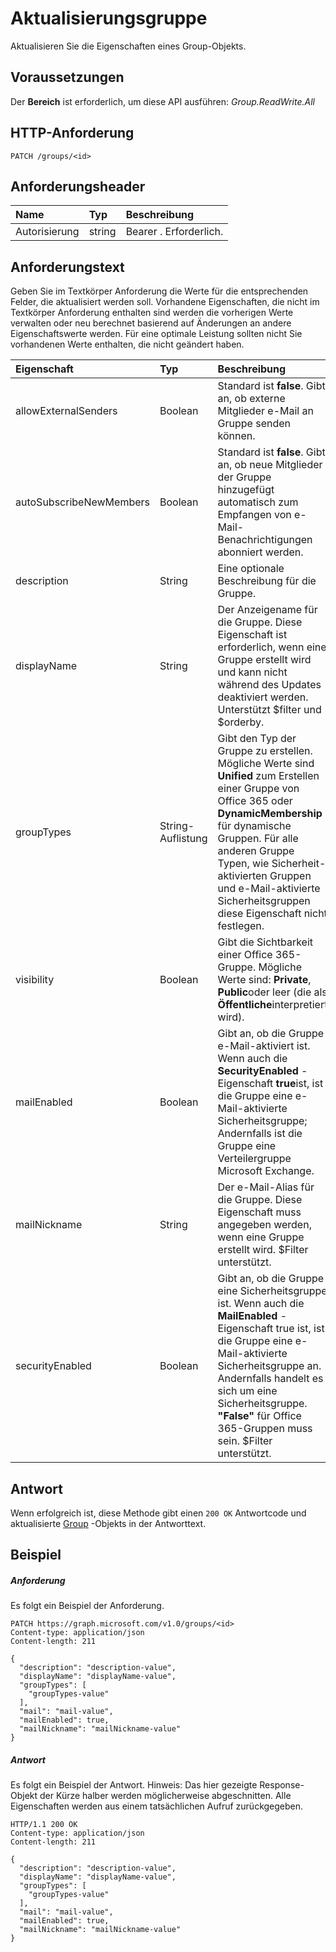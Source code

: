 # <a name="update-group"></a>Aktualisierungsgruppe

Aktualisieren Sie die Eigenschaften eines Group-Objekts.
## <a name="prerequisites"></a>Voraussetzungen
Der **Bereich** ist erforderlich, um diese API ausführen: *Group.ReadWrite.All*

## <a name="http-request"></a>HTTP-Anforderung
<!-- { "blockType": "ignored" } -->
```http
PATCH /groups/<id>
```
## <a name="request-headers"></a>Anforderungsheader
| Name       | Typ | Beschreibung|
|:-----------|:------|:----------|
| Autorisierung  | string  | Bearer <token>. Erforderlich. |

## <a name="request-body"></a>Anforderungstext
Geben Sie im Textkörper Anforderung die Werte für die entsprechenden Felder, die aktualisiert werden soll. Vorhandene Eigenschaften, die nicht im Textkörper Anforderung enthalten sind werden die vorherigen Werte verwalten oder neu berechnet basierend auf Änderungen an andere Eigenschaftswerte werden. Für eine optimale Leistung sollten nicht Sie vorhandenen Werte enthalten, die nicht geändert haben.

| Eigenschaft     | Typ   |Beschreibung|
|:---------------|:--------|:----------|
|allowExternalSenders|Boolean|Standard ist **false**. Gibt an, ob externe Mitglieder e-Mail an Gruppe senden können.|
|autoSubscribeNewMembers|Boolean|Standard ist **false**. Gibt an, ob neue Mitglieder der Gruppe hinzugefügt automatisch zum Empfangen von e-Mail-Benachrichtigungen abonniert werden.|
|description|String|Eine optionale Beschreibung für die Gruppe. |
|displayName|String|Der Anzeigename für die Gruppe. Diese Eigenschaft ist erforderlich, wenn eine Gruppe erstellt wird und kann nicht während des Updates deaktiviert werden. Unterstützt $filter und $orderby.|
|groupTypes|String-Auflistung|Gibt den Typ der Gruppe zu erstellen. Mögliche Werte sind **Unified** zum Erstellen einer Gruppe von Office 365 oder **DynamicMembership** für dynamische Gruppen.  Für alle anderen Gruppe Typen, wie Sicherheit-aktivierten Gruppen und e-Mail-aktivierte Sicherheitsgruppen diese Eigenschaft nicht festlegen.|
|visibility|Boolean|Gibt die Sichtbarkeit einer Office 365-Gruppe. Mögliche Werte sind: **Private**, **Public**oder leer (die als **Öffentliche**interpretiert wird).|
|mailEnabled|Boolean|Gibt an, ob die Gruppe e-Mail-aktiviert ist. Wenn auch die **SecurityEnabled** -Eigenschaft **true**ist, ist die Gruppe eine e-Mail-aktivierte Sicherheitsgruppe; Andernfalls ist die Gruppe eine Verteilergruppe Microsoft Exchange.|
|mailNickname|String|Der e-Mail-Alias für die Gruppe. Diese Eigenschaft muss angegeben werden, wenn eine Gruppe erstellt wird. $Filter unterstützt.|
|securityEnabled|Boolean|Gibt an, ob die Gruppe eine Sicherheitsgruppe ist. Wenn auch die **MailEnabled** -Eigenschaft true ist, ist die Gruppe eine e-Mail-aktivierte Sicherheitsgruppe an. Andernfalls handelt es sich um eine Sicherheitsgruppe. **"False"** für Office 365-Gruppen muss sein. $Filter unterstützt.|

## <a name="response"></a>Antwort
Wenn erfolgreich ist, diese Methode gibt einen `200 OK` Antwortcode und aktualisierte [Group](../resources/group.md) -Objekts in der Antworttext.
## <a name="example"></a>Beispiel
##### <a name="request"></a>Anforderung
Es folgt ein Beispiel der Anforderung.
<!-- {
  "blockType": "request",
  "name": "update_group"
}-->
```http
PATCH https://graph.microsoft.com/v1.0/groups/<id>
Content-type: application/json
Content-length: 211

{
  "description": "description-value",
  "displayName": "displayName-value",
  "groupTypes": [
    "groupTypes-value"
  ],
  "mail": "mail-value",
  "mailEnabled": true,
  "mailNickname": "mailNickname-value"
}
```
##### <a name="response"></a>Antwort
Es folgt ein Beispiel der Antwort. Hinweis: Das hier gezeigte Response-Objekt der Kürze halber werden möglicherweise abgeschnitten. Alle Eigenschaften werden aus einem tatsächlichen Aufruf zurückgegeben.
<!-- {
  "blockType": "response",
  "truncated": true,
  "@odata.type": "microsoft.graph.group"
} -->
```http
HTTP/1.1 200 OK
Content-type: application/json
Content-length: 211

{
  "description": "description-value",
  "displayName": "displayName-value",
  "groupTypes": [
    "groupTypes-value"
  ],
  "mail": "mail-value",
  "mailEnabled": true,
  "mailNickname": "mailNickname-value"
}
```

<!-- uuid: 8fcb5dbc-d5aa-4681-8e31-b001d5168d79
2015-10-25 14:57:30 UTC -->
<!-- {
  "type": "#page.annotation",
  "description": "Update group",
  "keywords": "",
  "section": "documentation",
  "tocPath": ""
}-->